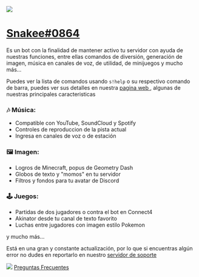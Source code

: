 ![](https://i.imgur.com/5f3mqT7.png)

# [Snakee#0864](https://snakee.ga/invite/)

Es un bot con la finalidad de mantener activo tu servidor con ayuda de nuestras funciones, entre ellas comandos de diversión, generación de imagen, música en canales de voz, de utilidad, de minijuegos y mucho más...

Puedes ver la lista de comandos usando `s!help` o su respectivo comando de barra, puedes ver sus detalles en nuestra [pagina web ](https://snakee.ga/commands), algunas de nuestras principales caracteristicas

### 🎶 Música:
- Compatible con YouTube, SoundCloud y Spotify
- Controles de reproduccion de la pista actual
- Ingresa en canales de voz o de estación

### 🖼️ Imagen:
- Logros de Minecraft, popus de Geometry Dash
- Globos de texto y "momos" en tu servidor
- Filtros y fondos para tu avatar de Discord

### 🕹️ Juegos:
- Partidas de dos jugadores o contra el bot en Connect4
- Akinator desde tu canal de texto favorito
- Luchas entre jugadores con imagen estilo Pokemon

y mucho más...

Está en una gran y constante actualización, por lo que si encuentras algún error no dudes en reportarlo en nuestro [servidor de soporte](https://discord.gg/dU9u2mEHJr)

![](https://snakee.ga/img/snakeeminilogo.png)  [Preguntas Frecuentes](https://snakee.ga/faq)
